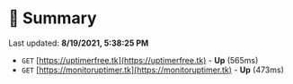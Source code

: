 # 📖 Summary
Last updated: **8/19/2021, 5:38:25 PM**

- `GET` [https://uptimerfree.tk](https://uptimerfree.tk) - **Up** (565ms)
- `GET` [https://monitoruptimer.tk](https://monitoruptimer.tk) - **Up** (473ms)
